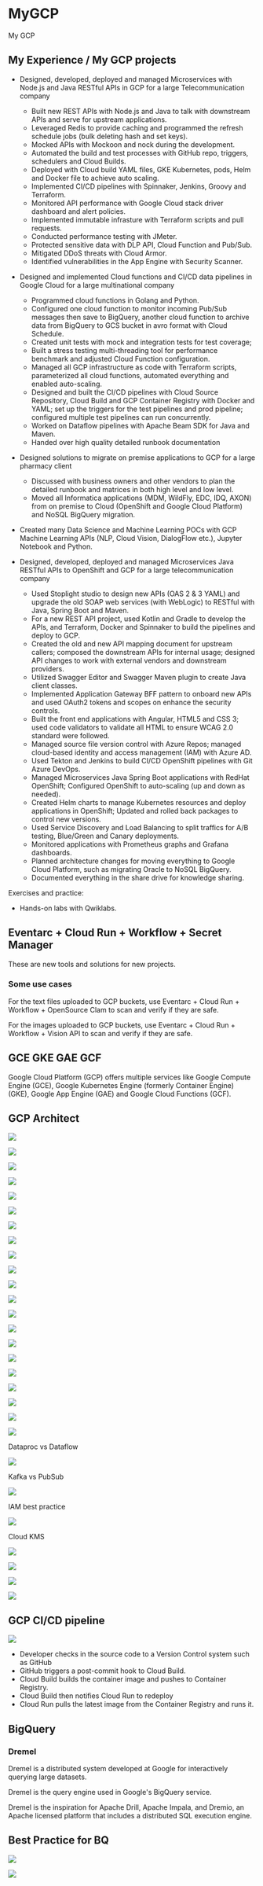 # MyGCP

My GCP

## My Experience / My GCP projects

- Designed, developed, deployed and managed Microservices with Node.js and Java RESTful APIs in GCP for a large Telecommunication company

  - Built new REST APIs with Node.js and Java to talk with downstream APIs and serve for upstream applications.
  - Leveraged Redis to provide caching and programmed the refresh schedule jobs (bulk deleting hash and set keys).
  - Mocked APIs with Mockoon and nock during the development.
  - Automated the build and test processes with GitHub repo, triggers, schedulers and Cloud Builds.
  - Deployed with Cloud build YAML files, GKE Kubernetes, pods, Helm and Docker file to achieve auto scaling.
  - Implemented CI/CD pipelines with Spinnaker, Jenkins, Groovy and Terraform.
  - Monitored API performance with Google Cloud stack driver dashboard and alert policies.
  - Implemented immutable infrasture with Terraform scripts and pull requests.
  - Conducted performance testing with JMeter.
  - Protected sensitive data with DLP API, Cloud Function and Pub/Sub.
  - Mitigated DDoS threats with Cloud Armor.
  - Identified vulnerabilities in the App Engine with Security Scanner.

- Designed and implemented Cloud functions and CI/CD data pipelines in Google Cloud for a large multinational company

  - Programmed cloud functions in Golang and Python.
  - Configured one cloud function to monitor incoming Pub/Sub messages then save to BigQuery, another cloud function to archive data from BigQuery to GCS bucket in avro format with Cloud Schedule.
  - Created unit tests with mock and integration tests for test coverage;
  - Built a stress testing multi-threading tool for performance benchmark and adjusted Cloud Function configuration.
  - Managed all GCP infrastructure as code with Terraform scripts, parameterized all cloud functions, automated everything and enabled auto-scaling.
  - Designed and built the CI/CD pipelines with Cloud Source Repository, Cloud Build and GCP Container Registry with Docker and YAML; set up the triggers for the test pipelines and prod pipeline; configured multiple test pipelines can run concurrently.
  - Worked on Dataflow pipelines with Apache Beam SDK for Java and Maven.
  - Handed over high quality detailed runbook documentation

- Designed solutions to migrate on premise applications to GCP for a large pharmacy client

  - Discussed with business owners and other vendors to plan the detailed runbook and matrices in both high level and low level.
  - Moved all Informatica applications (MDM, WildFly, EDC, IDQ, AXON) from on premise to Cloud (OpenShift and Google Cloud Platform) and NoSQL BigQuery migration.

- Created many Data Science and Machine Learning POCs with GCP Machine Learning APIs (NLP, Cloud Vision, DialogFlow etc.), Jupyter Notebook and Python.

- Designed, developed, deployed and managed Microservices Java RESTful APIs to OpenShift and GCP for a large telecommunication company
  - Used Stoplight studio to design new APIs (OAS 2 & 3 YAML) and upgrade the old SOAP web services (with WebLogic) to RESTful with Java, Spring Boot and Maven.
  - For a new REST API project, used Kotlin and Gradle to develop the APIs, and Terraform, Docker and Spinnaker to build the pipelines and deploy to GCP.
  - Created the old and new API mapping document for upstream callers; composed the downstream APIs for internal usage; designed API changes to work with external vendors and downstream providers.
  - Utilized Swagger Editor and Swagger Maven plugin to create Java client classes.
  - Implemented Application Gateway BFF pattern to onboard new APIs and used OAuth2 tokens and scopes on enhance the security controls.
  - Built the front end applications with Angular, HTML5 and CSS 3; used code validators to validate all HTML to ensure WCAG 2.0 standard were followed.
  - Managed source file version control with Azure Repos; managed cloud-based identity and access management (IAM) with Azure AD.
  - Used Tekton and Jenkins to build CI/CD OpenShift pipelines with Git Azure DevOps.
  - Managed Microservices Java Spring Boot applications with RedHat OpenShift; Configured OpenShift to auto-scaling (up and down as needed).
  - Created Helm charts to manage Kubernetes resources and deploy applications in OpenShift; Updated and rolled back packages to control new versions.
  - Used Service Discovery and Load Balancing to split traffics for A/B testing, Blue/Green and Canary deployments.
  - Monitored applications with Prometheus graphs and Grafana dashboards.
  - Planned architecture changes for moving everything to Google Cloud Platform, such as migrating Oracle to NoSQL BigQuery.
  - Documented everything in the share drive for knowledge sharing.

Exercises and practice:

- Hands-on labs with Qwiklabs.

## Eventarc + Cloud Run + Workflow + Secret Manager

These are new tools and solutions for new projects.

### Some use cases

For the text files uploaded to GCP buckets, use Eventarc + Cloud Run + Workflow + OpenSource Clam to scan and verify if they are safe.

For the images uploaded to GCP buckets, use Eventarc + Cloud Run + Workflow + Vision API to scan and verify if they are safe.

## GCE GKE GAE GCF

Google Cloud Platform (GCP) offers multiple services like Google Compute Engine (GCE), Google Kubernetes Engine (formerly Container Engine) (GKE), Google App Engine (GAE) and Google Cloud Functions (GCF).

## GCP Architect

![](GCP-Architect/001.png)

![](GCP-Architect/002.png)

![](GCP-Architect/003.png)

![](GCP-Architect/004.png)

![](GCP-Architect/005.png)

![](GCP-Architect/006.png)

![](GCP-Architect/007.png)

![](GCP-Architect/008.png)

![](GCP-Architect/009.png)

![](GCP-Architect/010.png)

![](GCP-Architect/011.png)

![](GCP-Architect/012.png)

![](GCP-Architect/013.png)

![](GCP-Architect/014.png)

![](GCP-Architect/015.png)

![](GCP-Architect/016.png)

![](GCP-Architect/017.png)

![](GCP-Architect/018.png)

![](GCP-Architect/019.png)

![](GCP-Architect/020.png)

![](GCP-Architect/021.png)

Dataproc vs Dataflow

![](GCP-Architect/022.png)

Kafka vs PubSub

![](GCP-Architect/023.png)

IAM best practice

![](GCP-Architect/024.png)

Cloud KMS

![](GCP-Architect/025.png)

![](GCP-Architect/026.png)

![](GCP-Architect/027.png)

![](GCP-Architect/028.png)

## GCP CI/CD pipeline

![](image/README/gcp_cicd_01.png)

- Developer checks in the source code to a Version Control system such as GitHub
- GitHub triggers a post-commit hook to Cloud Build.
- Cloud Build builds the container image and pushes to Container Registry.
- Cloud Build then notifies Cloud Run to redeploy
- Cloud Run pulls the latest image from the Container Registry and runs it.

## BigQuery

### Dremel

Dremel is a distributed system developed at Google for interactively querying large datasets.

Dremel is the query engine used in Google's BigQuery service.

Dremel is the inspiration for Apache Drill, Apache Impala, and Dremio, an Apache licensed platform that includes a distributed SQL execution engine.

## Best Practice for BQ

![](image/README/best_practice_01.png)

![](image/README/best_practice_02.png)
